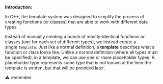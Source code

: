 **Introduction:**

In C++, the template system was designed to simplify the process of creating functions (or classes) that are able to work with different data types.

Instead of manually creating a bunch of mostly-identical functions or classes (one for each set of different types), we instead create a single `template`. Just like a normal definition, a **template** describes what a function or class looks like. Unlike a normal definition (where all types must be specified), in a template, we can use one or more placeholder types. A placeholder type represents some type that is not known at the time the template is written, but that will be provided later.

<aside>
⚠️ remember <template> is not the actual cake it’s just the cake mold. It’s a pattern.

</aside>

Once a template is defined, the compiler can use the template to generate as many overloaded functions (or classes) as needed, each using different actual types!

 Note:

Templates can work with types that didn’t even exist when the template was written. This helps make template code both flexible and future-proof!

## **Template definition:**

```cpp
template <typename T> // this is the template parameter declaration
T max(T x, T y) // this is the function template definition for max<T>
{
    return (x > y) ? x : y;
}
```

## Instantiation:

Instantiation is the process by which a C++ compiler creates a usable function or object from a template. The C++ compiler uses compile-time instantiation, which forces instantiations to occur when the reference to the template is being compiled.

### **implicit instantiation:**

```cpp
std::cout << max<int>(1, 2) << '\n';
```

### explicit instantiation:

```cpp
std::cout << max(1, 2) << '\n';
```

**Function templates with non-template parameters:**

It’s possible to create function templates that have both template types and non-template type parameters. The template parameters can be matched to any type, and the non-template parameters work like the parameters of normal functions.

```cpp
template <typename T>
int someFcn (T x, double y)
{
    return 5;
}
```

we can use functions templates with multiple template type parameters:

```cpp
template <typename T, typename U> 
T max(T x, U y) 
{
    return (x > y) ? x : y;
}
```

> **Using function templates in multiple files**
> 

In order to instantiate a template, the compiler needs to see the full definition of the template. This means that if we want to use a function template in multiple code files, each code file needs a copy of the definition of the function template. For this reason, templates are typically written in header files, where they can be #included in any code file that wants to use them.

### **Default type:**

```cpp
template <typename T = float>
int someFcn (T x, double y)
{
    return 5;
}
```

→ By doing this we are telling the compiler: “if I don’t tell what type is it, assume that it’s a float”.

### Specialization:

Often it is required that special types or non-types must be treated special. Therefore, you can fully specialize templates.

The compiler prefers fully specialized to partially specialized templates, and partially specialized templates to primary templates.

```cpp
template <typename T, int Line, int Column>     // (1)
class Matrix;

template <typename T>                           // (2)
class Matrix<T, 3, 3>{};

template <>                                     // (3)
class Matrix<int, 3, 3>{};
```

- Primary Template

Line 1 is the primary or general template. The primary template has to be declared before the partially or fully specialized templates. If the primary template is not needed, a declaration such as in line 1 is fine.

- Partial Specialization

Line 2 follows with the partial specialization. Only class templates support partial specialization. A partial specialization has template parameters and explicitly specified template arguments. In the concrete case`, class Matrix<T, 3, 3> T` is the template parameter and the numbers are the template arguments.

- Full Specialization

Line 3 is the full specialization. Full means that all template arguments are specified and the template parameter list is empty: `template <>` in line 3.

<aside>
⚠️ If a specialized version is present, the compiler first checks with the specialized version and then the main template. The compiler first checks with the most specialized version by matching the passed parameter with the data type(s) specified in a specialized version.

</aside>
